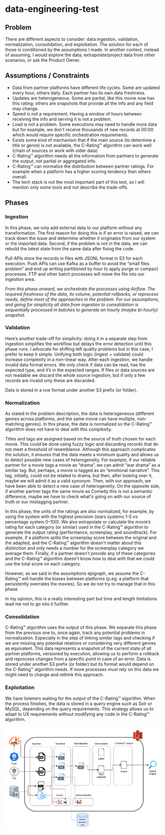 # data-engineering-test

## Problem
There are different aspects to consider: data ingestion, validation, normalization, consolidation, and exploitation. The solution for each of those is conditioned by the assumptions I made. In another context, instead of assuming, I would explore the data, extrapolate/project data from other scenarios, or ask the Product Owner.

## Assumptions / Constraints
* Data from partner platforms have different life cycles. Some are updated every hour, others daily. Each partner has its own data freshness.
* Updates are heterogeneous. Some are partial, like this movie now has this rating; others are snapshots that provide all the info and any field may change.
* Speed ​​is not a requirement. Having a window of hours between receiving the info and serving it is not a problem. 
* Load is not a problem. Some executions may need to handle more data but for example, we don't receive thousands of new records at 00:00 which would require specific orchestration requirements.
* Exists some kind of mechanism that if the main source (to determine a title or genre) is not available, the C-Rating™ algorithm can work well (chain of sources or work with older data)
* C-Rating™ algorithm needs all the information from partners to generate the output, not partial or aggregated info.
* C-Rating™ can normalize the distribution between partner ratings. For example when a platform has a higher scoring tendency than others overall.
* The tech stack is not the most important part of this test, so I will mention only some tools and not describe the trade-offs.

## Phases
### Ingestion
In this phase, we only add external data to our platform without any transformation. The first reason for doing this is if an error is raised, we can track down the issue and determine whether it originates from our system or the imported data. Second, if the problem is not in the data, we can rebuild the latest state from the same data after fixing the code.

Pull APIs store the records in files with JSONL format in S3 for each execution. Push APIs can use Kafka as a buffer to avoid the “small files problem” and end up writing partitioned by hour to apply purge or compact processes.
FTP and other batch processes will move the file into our ingestion area.

_From this phase onward, we orchestrate the processes using Airflow. The required freshness of the data, its volume, potential rollbacks, or reprocess needs, define most of the approaches to the problem.
For our assumptions, and going for simplicity all data from ingestion to consolidation is sequentially processed in batches to generate an hourly (maybe bi-hourly) snapshot._


### Validation
Here’s another trade-off for simplicity: doing it in a separate step from ingestion simplifies the workflow but delays the error detection until this phase runs. I advocate for shifting left quality problems but in this case, I prefer to keep it simple. Unifying both logic (ingest + validate) could increase complexity in a non-linear way.
After each ingestion, we handle invalid data format errors. We only check if data can be read, has the expected type, and it’s in the expected ranges. If files or data sources are not readable we discard the whole source ingestion, but if only a few records are invalid only these are discarded.

Data is stored in a row format under another S3 prefix (or folder).


### Normalization
As stated in the problem description, the data is heterogeneous (different genres across platforms, and the same movie can have multiple, non-matching genres). In this phase, the data is normalized so the C-Rating™ algorithm does not have to deal with this complexity. 

Titles and tags are assigned based on the source of truth chosen for each movie.  This could be done using fuzzy logic and discarding records that do not meet a threshold of resemblance. Although this approach complicates the solution, it ensures that the data meets a minimum quality and allows us to detect possible new cases of heterogeneity. For example, if our reliable partner for a movie tags a movie as “drama”, we can admit “war drama” as a similar tag. But, perhaps, a movie is tagged as an “emotional narrative”. This tag, initially, could not be related to drama, but then, after looking over it, maybe we will admit it as a valid synonym. Then, with our approach, we have been able to detect a new case of heterogeneity. 
On the opposite side, if another partner tags the same movie as Comedy this is not a semantic difference, maybe we have to check what's going on with our source of truth or our mistagging partner.


In this phase, the units of the ratings are also normalized, for example, by using the system with the highest precision (stars systems 1-5 vs percentage system 0-100).  We also extrapolate or calculate the movie’s rating for each category (or similar) used in the C-Rating™ algorithm to generate the output rating (performance, screenplay, and soundtrack). For example, if a platform splits the screenplay score between the original and the adapted, and the C-Rating™ algorithm doesn't matter about this distinction and only needs a number for the screenplay category we average them. Finally, if a partner doesn't provide any of these categories and the C-Rating™ algorithm doesn't know how to deal with that we could use the total score on each category.

However, as we said in the assumptions epigraph, we assume the C-Rating™ will handle the biases between platforms (p.eg: a platform that persistently overrates the movies). So we do not try to manage that in this phase

In my opinion, this is a really interesting part but time and length limitations lead me not to go into it further.


### Consolidation
C-Rating™ algorithm uses the output of this phase. We separate this phase from the previous one to, once again, track any potential problems in normalization. Especially in the step of linking similar tags and checking if we are missing any potential relations or considering very different genres as equivalent.
This data represents a snapshot of the current state of all partner platforms, versioned by execution, allowing us to perform a rollback and reprocess changes from a specific point in case of an error.
Data is stored under another S3 prefix (or folder) but its format would depend on the C-Rating™ algorithm needs. If more processes must rely on this data we might need to change and rethink this approach.

### Exploitation 
We have listeners waiting for the output of the C-Rating™ algorithm. When the process finishes, the data is stored in a query engine such as Solr or MySQL, depending on the query requirements. This strategy allows us to adapt to UX requirements without modifying any code in the C-Rating™ algorithm.

![img](./scheme.png)

